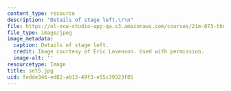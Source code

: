 ```yaml
---
content_type: resource
description: "Details of stage left.\r\n"
file: https://ol-ocw-studio-app-qa.s3.amazonaws.com/courses/21m-873-theater-arts-topics-suburbia-january-iap-2008/fedde346ed82ab1349f3e55c39323f85_set5.jpg
file_type: image/jpeg
image_metadata:
  caption: Details of stage left.
  credit: Image courtesy of Eric Levenson. Used with permission.
  image-alt: ''
resourcetype: Image
title: set5.jpg
uid: fedde346-ed82-ab13-49f3-e55c39323f85
---
```


